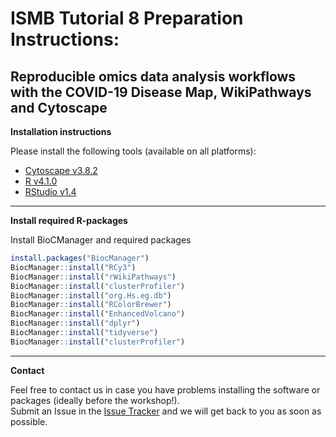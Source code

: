 # ISMB Tutorial 8 Preparation Instructions: 
## Reproducible omics data analysis workflows with the COVID-19 Disease Map, WikiPathways and Cytoscape

**Installation instructions**

Please install the following tools (available on all platforms):
* [Cytoscape v3.8.2](https://cytoscape.org/download.html)
* [R v4.1.0](https://cloud.r-project.org/)
* [RStudio v1.4](https://www.rstudio.com/products/rstudio/download/#download)

<hr/>

**Install required R-packages**

Install BioCManager and required packages
```R
install.packages("BiocManager")
BiocManager::install("RCy3") 
BiocManager::install("rWikiPathways") 
BiocManager::install("clusterProfiler") 
BiocManager::install("org.Hs.eg.db") 
BiocManager::install("RColorBrewer") 
BiocManager::install("EnhancedVolcano") 
BiocManager::install("dplyr") 
BiocManager::install("tidyverse") 
BiocManager::install("clusterProfiler") 
```

<hr/>

**Contact**

Feel free to contact us in case you have problems installing the software or packages (ideally before the workshop!).<br/>
Submit an Issue in the [Issue Tracker](https://github.com/BIGCAT-COVID19/ISMB2021-workshop/issues) and we will get back to you as soon as possible.
